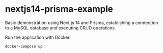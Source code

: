 # nextjs14-prisma-example

Basic demonstration using Next.js 14 and Prisma, establishing a connection to a MySQL database and executing CRUD operations.

Run the application with Docker.

```
docker-compose up
```
